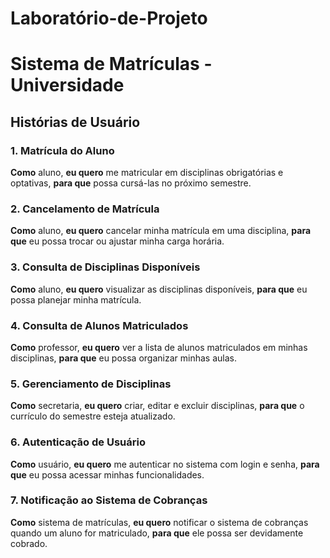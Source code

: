 # Laboratório-de-Projeto



# Sistema de Matrículas - Universidade

## Histórias de Usuário

### 1. Matrícula do Aluno
**Como** aluno, **eu quero** me matricular em disciplinas obrigatórias e optativas, **para que** possa cursá-las no próximo semestre.

### 2. Cancelamento de Matrícula
**Como** aluno, **eu quero** cancelar minha matrícula em uma disciplina, **para que** eu possa trocar ou ajustar minha carga horária.

### 3. Consulta de Disciplinas Disponíveis
**Como** aluno, **eu quero** visualizar as disciplinas disponíveis, **para que** eu possa planejar minha matrícula.

### 4. Consulta de Alunos Matriculados
**Como** professor, **eu quero** ver a lista de alunos matriculados em minhas disciplinas, **para que** eu possa organizar minhas aulas.

### 5. Gerenciamento de Disciplinas
**Como** secretaria, **eu quero** criar, editar e excluir disciplinas, **para que** o currículo do semestre esteja atualizado.

### 6. Autenticação de Usuário
**Como** usuário, **eu quero** me autenticar no sistema com login e senha, **para que** eu possa acessar minhas funcionalidades.

### 7. Notificação ao Sistema de Cobranças
**Como** sistema de matrículas, **eu quero** notificar o sistema de cobranças quando um aluno for matriculado, **para que** ele possa ser devidamente cobrado.
